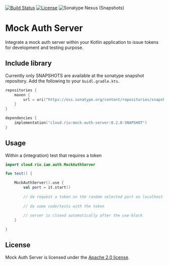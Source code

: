 [![Build Status](https://travis-ci.com/rio-cloud/mock-auth-server.svg?branch=master)](https://travis-ci.com/rio-cloud/mock-auth-server)
[![License](https://img.shields.io/badge/License-Apache%202.0-blue.svg)](https://opensource.org/licenses/Apache-2.0)
![Sonatype Nexus (Snapshots)](https://img.shields.io/nexus/s/cloud.rio/mock-auth-server?label=mock-auth-server&server=https%3A%2F%2Foss.sonatype.org)

# Mock Auth Server

Integrate a mock auth server within your Kotlin application to issue tokens for development and testing purpose.

## Include library

Currently only SNAPSHOTS are available at the sonatype snapshot repository. Add the following to your
`buidl.gradle.kts`.

```kotlin
repositories {
    maven {
        url = uri("https://oss.sonatype.org/content/repositories/snapshots")
    }
}

dependencies {
    implementation("cloud.rio:mock-auth-server:0.2.0-SNAPSHOT")
}
```


## Usage

Within a (integration) test that requires a token

```kotlin
import cloud.rio.iam.auth.MockAuthServer

fun test() {

    MockAuthServer().use {
        val port = it.start()
        
        // do request a token on the random selected port on localhost   
        
        // do some code/tests with the token
        
        // server is closed automatically after the use-block 
    }

}
```

## License

Mock Auth Server is licensed under the [Apache 2.0 license](https://github.com/rio-cloud/mock-auth-server/blob/master/LICENSE).
